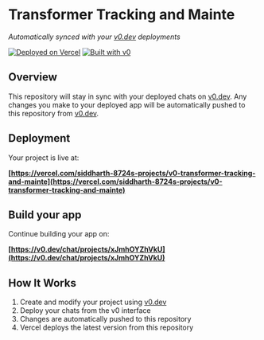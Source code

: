 # Transformer Tracking and Mainte

*Automatically synced with your [v0.dev](https://v0.dev) deployments*

[![Deployed on Vercel](https://img.shields.io/badge/Deployed%20on-Vercel-black?style=for-the-badge&logo=vercel)](https://vercel.com/siddharth-8724s-projects/v0-transformer-tracking-and-mainte)
[![Built with v0](https://img.shields.io/badge/Built%20with-v0.dev-black?style=for-the-badge)](https://v0.dev/chat/projects/xJmhOYZhVkU)

## Overview

This repository will stay in sync with your deployed chats on [v0.dev](https://v0.dev).
Any changes you make to your deployed app will be automatically pushed to this repository from [v0.dev](https://v0.dev).

## Deployment

Your project is live at:

**[https://vercel.com/siddharth-8724s-projects/v0-transformer-tracking-and-mainte](https://vercel.com/siddharth-8724s-projects/v0-transformer-tracking-and-mainte)**

## Build your app

Continue building your app on:

**[https://v0.dev/chat/projects/xJmhOYZhVkU](https://v0.dev/chat/projects/xJmhOYZhVkU)**

## How It Works

1. Create and modify your project using [v0.dev](https://v0.dev)
2. Deploy your chats from the v0 interface
3. Changes are automatically pushed to this repository
4. Vercel deploys the latest version from this repository